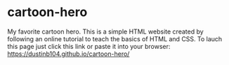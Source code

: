 # cartoon-hero
My favorite cartoon hero.
This is a simple HTML website created by following an online tutorial to teach the basics of HTML and CSS.
To lauch this page just click this link or paste it into your browser: https://dustinb104.github.io/cartoon-hero/
